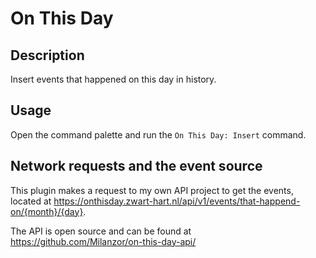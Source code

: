 # On This Day

## Description
Insert events that happened on this day in history.

## Usage
Open the command palette and run the `On This Day: Insert` command.

## Network requests and the event source

This plugin makes a request to my own API project to get the events, located at https://onthisday.zwart-hart.nl/api/v1/events/that-happend-on/{month}/{day}.

The API is open source and can be found at https://github.com/Milanzor/on-this-day-api/

